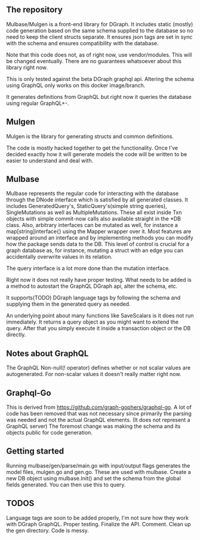 ## The repository

Mulbase/Mulgen is a front-end library for DGraph. It includes static (mostly) code generation based on the same schema supplied to the database so no need to keep the client structs separate.
It ensures json tags are set in sync with the schema and ensures compatibility with the database. 

Note that this code does not, as of right now, use vendor/modules. This will be changed eventually. There are no guarantees whatsoever about this library right now.

This is only tested against the beta DGraph graphql api. Altering the schema using GraphQL only works on this docker image/branch.

It generates definitions from GraphQL but right now it queries the database using regular GraphQL+-.

## Mulgen

Mulgen is the library for generating structs and common definitions.

The code is mostly hacked together to get the functionality. Once I've decided exactly how it will generate models the code will
be written to be easier to understand and deal with. 

## Mulbase

Mulbase represents the regular code for interacting with the database through the DNode interface which is satisfied by all generated classes. It includes GeneratedQuery's, StaticQuery's(simple string queries), SingleMutations as well as MultipleMutations. These all exist inside Txn objects with simple commit-now calls also available straight in the *DB class.
Also, arbitrary interfaces can be mutated as well, for instance a map\[string\]interface{} using the Mapper wrapper over it. 
Most features are wrapped around an interface and by implementing methods you can modify how the package sends data to the DB. This level of control
is crucial for a graph database as, for instance, mutating a struct with an edge you can accidentally overwrite values in its relation.

The query interface is a lot more done than the mutation interface. 

Right now it does not really have proper testing. What needs to be added is a method to autostart the GraphQL DGraph api, alter the schema, etc. 

It supports(TODO) DGraph language tags by following the schema and supplying them in the generated query as needed.

An underlying point about many functions like SaveScalars is it does not run immediately. It returns a query object as you might want to extend the query. After that you simply
execute it inside a transaction object or the DB directly.

## Notes about GraphQL

The GraphQL Non-null(! operator) defines whether or not scalar values are autogenerated. For non-scalar values it doesn't really matter right now. 

## Graphql-Go

This is derived from https://github.com/graph-gophers/graphql-go. A lot of code has been removed that
was not necessary since primarily the parsing was needed and not the actual GraphQL elements. (It does not represent a GraphQL server)
The foremost change was making the schema and its objects public for code generation.

## Getting started

Running mulbase/gen/parse/main.go with input/output flags generates the model files, mulgen.go and gen.go. 
These are used with mulbase. Create a new DB object using mulbase.Init() and set the schema from the global fields
generated. You can then use this to query.

## TODOS

Language tags are soon to be added properly, I'm not sure how they work with DGraph GraphQL. 
Proper testing. 
Finalize the API.
Comment.
Clean up the gen directory. Code is messy.